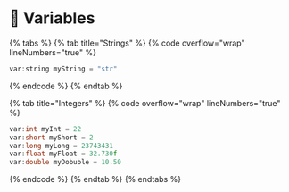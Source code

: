 # 💼 Variables



{% tabs %}
{% tab title="Strings" %}
{% code overflow="wrap" lineNumbers="true" %}
```cpp
var:string myString = "str"
```
{% endcode %}
{% endtab %}

{% tab title="Integers" %}
{% code overflow="wrap" lineNumbers="true" %}
```cpp
var:int myInt = 22
var:short myShort = 2
var:long myLong = 23743431
var:float myFloat = 32.730f
var:double myDobuble = 10.50
```
{% endcode %}
{% endtab %}
{% endtabs %}
